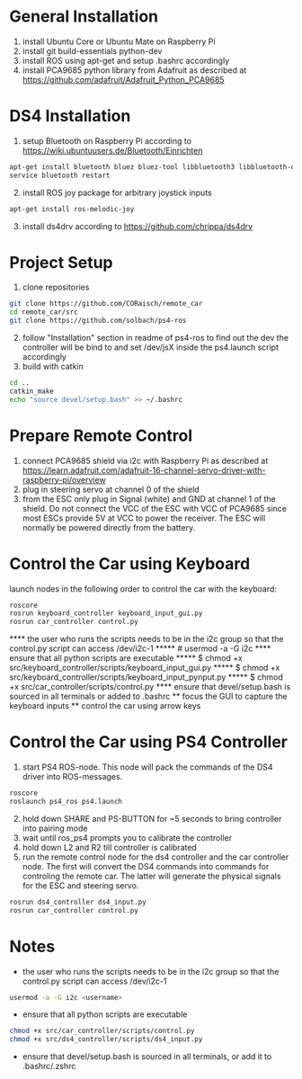 # General Installation
1. install Ubuntu Core or Ubuntu Mate on Raspberry Pi
2. install git build-essentials python-dev
3. install ROS using apt-get and setup .bashrc accordingly
4. install PCA9685 python library from Adafruit as described at <https://github.com/adafruit/Adafruit_Python_PCA9685>

# DS4 Installation
1. setup Bluetooth on Raspberry Pi according to <https://wiki.ubuntuusers.de/Bluetooth/Einrichten>
```bash
apt-get install bluetooth bluez bluez-tool libbluetooth3 libbluetooth-dev 
service bluetooth restart
```
2. install ROS joy package for arbitrary joystick inputs
```bash
apt-get install ros-melodic-joy
```
3. install ds4drv according to <https://github.com/chrippa/ds4drv>

# Project Setup
1. clone repositories
```bash
git clone https://github.com/CORaisch/remote_car
cd remote_car/src
git clone https://github.com/solbach/ps4-ros
```
2. follow "Installation" section in readme of ps4-ros to find out the dev the controller will be bind to and set /dev/jsX inside the ps4.launch script accordingly
3. build with catkin
```bash
cd ..
catkin_make
echo "source devel/setup.bash" >> ~/.bashrc
```

# Prepare Remote Control
1. connect PCA9685 shield via i2c with Raspberry Pi as described at <https://learn.adafruit.com/adafruit-16-channel-servo-driver-with-raspberry-pi/overview>
2. plug in steering servo at channel 0 of the shield
3. from the ESC only plug in Signal (white) and GND at channel 1 of the shield. Do not connect the VCC of the ESC with VCC of PCA9685 since most ESCs provide 5V at VCC to power the receiver. The ESC will normally be powered directly from the battery.

# Control the Car using Keyboard
launch nodes in the following order to control the car with the keyboard:
```bash
roscore
rosrun keyboard_controller keyboard_input_gui.py
rosrun car_controller control.py
```
**** the user who runs the scripts needs to be in the i2c group so that the control.py script can access /dev/i2c-1
***** # usermod -a -G i2c <username>
**** ensure that all python scripts are executable
***** $ chmod +x src/keyboard_controller/scripts/keyboard_input_gui.py
***** $ chmod +x src/keyboard_controller/scripts/keyboard_input_pynput.py
***** $ chmod +x src/car_controller/scripts/control.py
**** ensure that devel/setup.bash is sourced in all terminals or added to .bashrc
** focus the GUI to capture the keyboard inputs
** control the car using arrow keys

# Control the Car using PS4 Controller
1. start PS4 ROS-node. This node will pack the commands of the DS4 driver into ROS-messages.
```bash
roscore
roslaunch ps4_ros ps4.launch
```
2. hold down SHARE and PS-BUTTON for ~5 seconds to bring controller into pairing mode
3. wait until ros_ps4 prompts you to calibrate the controller
4. hold down L2 and R2 till controller is calibrated
5. run the remote control node for the ds4 controller and the car controller node. The first will convert the DS4 commands into commands for controling the remote car. The latter will generate the physical signals for the ESC and steering servo.
```bash
rosrun ds4_controller ds4_input.py
rosrun car_controller control.py
```

# Notes
* the user who runs the scripts needs to be in the i2c group so that the control.py script can access /dev/i2c-1
```bash
usermod -a -G i2c <username>
```
* ensure that all python scripts are executable
```bash
chmod +x src/car_controller/scripts/control.py
chmod +x src/ds4_controller/scripts/ds4_input.py
```
* ensure that devel/setup.bash is sourced in all terminals, or add it to .bashrc/.zshrc

